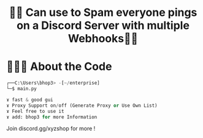 ### 
<h1 align="center">🕵️‍♂️ Can use to Spam everyone pings on a Discord Server with multiple Webhooks🕵️‍♂️</h>

# 👨🏻‍💻 About the Code

```python
┌──C:\Users\bhop3> -[~/enterprise]
└─$ main.py

ɤ fast & good gui
ɤ Proxy Support on/off (Generate Proxy or Use Own List)
ɤ Feel free to use it
ɤ add: bhop3 for more Information
```

Join discord.gg/xyzshop for more !

